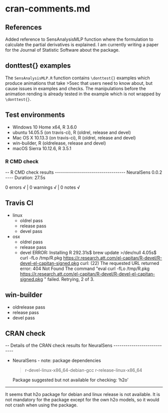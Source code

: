 # cran-comments.md


                
## References
Added reference to SensAnalysisMLP function where the formulation to calculate the partial derivatives is explained.
I am currently writing a paper for the Journal of Statistic Software about the package.

## donttest{} examples

The `SensAnalysisMLP.R` function contains `\donttest{}` examples which produce animations that take >5sec that users need to know about, but cause issues in examples and checks. 
The manipulations before the animation rending is already tested in the example which is not wrapped by `\donttest{}`.


## Test environments
* Windows 10 Home x64, R 3.6.0
* ubuntu 14.05.5 (on travis-ci), R (oldrel, release and devel)
* Mac OS X 10.13.3 (on travis-ci), R (oldrel, release and devel)
* win-builder, R (oldrelease, release and devel)
* macOS Sierra 10.12.6, R 3.5.1

### R CMD check

-- R CMD check results ----------------------------------- NeuralSens 0.0.2 ----
Duration: 27.5s

0 errors √ | 0 warnings √ | 0 notes √


## Travis CI
- linux
    - oldrel pass
    - release pass
    - devel pass
- osx
    - oldrel pass
    - release pass
    - devel ERROR:
   Installing R
   292.31s$ brew update >/dev/null
   4.05s$ curl -fLo /tmp/R.pkg https://r.research.att.com/el-capitan/R-devel/R-devel-el-capitan-signed.pkg
   curl: (22) The requested URL returned error: 404 Not Found
   The command "eval curl -fLo /tmp/R.pkg https://r.research.att.com/el-capitan/R-devel/R-devel-el-capitan-signed.pkg " failed. Retrying, 2 of 3.

## win-builder
- oldrelease pass
- release pass
- devel pass

## CRAN check
-- Details of the CRAN check results for NeuralSens ----------------------------
* NeuralSens - note: package dependencies
   > r-devel-linux-x86_64-debian-gcc 
   > r-release-linux-x86_64 

     Package suggested but not available for checking: ‘h2o’

--------------------------------------------------------------------------------

It seems that h2o package for debian and linux release is not available. 
It is not mandatory for the package except for the own h2o models, so it would not crash when using the package.
